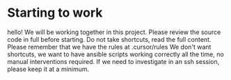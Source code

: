 # Starting to work

hello!
We will be working together in this project. Please review the source code in full before starting. Do not take shortcuts, read the full content.
Please remember that we have the rules at .cursor/rules
We don't want shortcuts, we want to have ansible scripts working correctly all the time, no manual interventions required. If we need to investigate in an ssh session, please keep it at a minimum.
